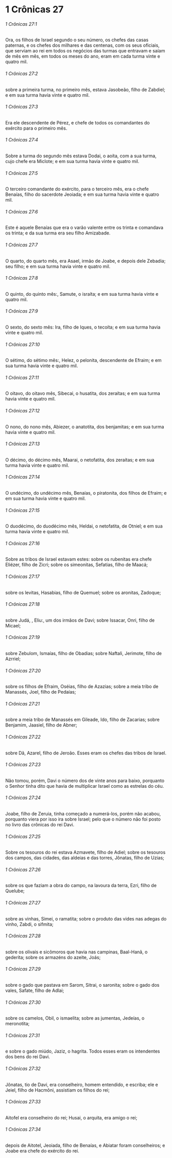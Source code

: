 # 1 Crônicas 27

###### 1 Crônicas 27:1

Ora, os filhos de Israel segundo o seu número, os chefes das casas paternas, e os chefes dos milhares e das centenas, com os seus oficiais, que serviam ao rei em todos os negócios das turmas que entravam e saíam de mês em mês, em todos os meses do ano, eram em cada turma vinte e quatro mil.

###### 1 Crônicas 27:2

sobre a primeira turma, no primeiro mês, estava Jasobeão, filho de Zabdiel; e em sua turma havia vinte e quatro mil.

###### 1 Crônicas 27:3

Era ele descendente de Pérez, e chefe de todos os comandantes do exército para o primeiro mês.

###### 1 Crônicas 27:4

Sobre a turma do segundo mês estava Dodai, o aoíta, com a sua turma, cujo chefe era Miclote; e em sua turma havia vinte e quatro mil.

###### 1 Crônicas 27:5

O terceiro comandante do exército, para o terceiro mês, era o chefe Benaías, filho do sacerdote Jeoiada; e em sua turma havia vinte e quatro mil.

###### 1 Crônicas 27:6

Este é aquele Benaías que era o varão valente entre os trinta e comandava os trinta; e da sua turma era seu filho Amizabade.

###### 1 Crônicas 27:7

O quarto, do quarto mês, era Asael, irmão de Joabe, e depois dele Zebadia; seu filho; e em sua turma havia vinte e quatro mil.

###### 1 Crônicas 27:8

O quinto, do quinto mês:, Samute, o israíta; e em sua turma havia vinte e quatro mil.

###### 1 Crônicas 27:9

O sexto, do sexto mês: Ira, filho de Iques, o tecoíta; e em sua turma havia vinte e quatro mil.

###### 1 Crônicas 27:10

O sétimo, do sétimo mês:, Helez, o pelonita, descendente de Efraim; e em sua turma havia vinte e quatro mil.

###### 1 Crônicas 27:11

O oitavo, do oitavo mês, Sibecai, o husatita, dos zeraítas; e em sua turma havia vinte e quatro mil.

###### 1 Crônicas 27:12

O nono, do nono mês, Abiezer, o anatotita, dos benjamitas; e em sua turma havia vinte e quatro mil.

###### 1 Crônicas 27:13

O décimo, do décimo mês, Maarai, o netofatita, dos zeraítas; e em sua turma havia vinte e quatro mil.

###### 1 Crônicas 27:14

O undécimo, do undécimo mês, Benaías, o piratonita, dos filhos de Efraim; e em sua turma havia vinte e quatro mil.

###### 1 Crônicas 27:15

O duodécimo, do duodécimo mês, Heldai, o netofatita, de Otniel; e em sua turma havia vinte e quatro mil.

###### 1 Crônicas 27:16

Sobre as tribos de Israel estavam estes: sobre os rubenitas era chefe Eliézer, filho de Zicri; sobre os simeonitas, Sefatias, filho de Maacá;

###### 1 Crônicas 27:17

sobre os levitas, Hasabias, filho de Quemuel; sobre os aronitas, Zadoque;

###### 1 Crônicas 27:18

sobre Judá, , Eliu:, um dos irmãos de Davi; sobre Issacar, Onri, filho de Micael;

###### 1 Crônicas 27:19

sobre Zebulom, Ismaías, filho de Obadias; sobre Naftali, Jerimote, filho de Azrriel;

###### 1 Crônicas 27:20

sobre os filhos de Efraim, Oséias, filho de Azazias; sobre a meia tribo de Manassés, Joel, filho de Pedaías;

###### 1 Crônicas 27:21

sobre a meia tribo de Manassés em Gileade, Ido, filho de Zacarias; sobre Benjamim, Jaasiel, filho de Abner;

###### 1 Crônicas 27:22

sobre Dã, Azarel, filho de Jeroão. Esses eram os chefes das tribos de Israel.

###### 1 Crônicas 27:23

Não tomou, porém, Davi o número dos de vinte anos para baixo, porquanto o Senhor tinha dito que havia de multiplicar Israel como as estrelas do céu.

###### 1 Crônicas 27:24

Joabe, filho de Zeruia, tinha começado a numerá-los, porém não acabou, porquanto viera por isso ira sobre Israel; pelo que o número não foi posto no livro das crônicas do rei Davi.

###### 1 Crônicas 27:25

Sobre os tesouros do rei estava Azmavete, filho de Adiel; sobre os tesouros dos campos, das cidades, das aldeias e das torres, Jônatas, filho de Uzias;

###### 1 Crônicas 27:26

sobre os que faziam a obra do campo, na lavoura da terra, Ezri, filho de Quelube;

###### 1 Crônicas 27:27

sobre as vinhas, Simei, o ramatita; sobre o produto das vides nas adegas do vinho, Zabdi, o sifmita;

###### 1 Crônicas 27:28

sobre os olivais e sicômoros que havia nas campinas, Baal-Hanã, o gederita; sobre os armazéns do azeite, Joás;

###### 1 Crônicas 27:29

sobre o gado que pastava em Sarom, Sitrai, o saronita; sobre o gado dos vales, Safate, filho de Adlai;

###### 1 Crônicas 27:30

sobre os camelos, Obil, o ismaelita; sobre as jumentas, Jedeías, o meronotita;

###### 1 Crônicas 27:31

e sobre o gado miúdo, Jaziz, o hagrita. Todos esses eram os intendentes dos bens do rei Davi.

###### 1 Crônicas 27:32

Jônatas, tio de Davi, era conselheiro, homem entendido, e escriba; ele e Jeiel, filho de Hacmôni, assistiam os filhos do rei;

###### 1 Crônicas 27:33

Aitofel era conselheiro do rei; Husai, o arquita, era amigo o rei;

###### 1 Crônicas 27:34

depois de Aitotel, Jeoiada, filho de Benaías, e Abiatar foram conselheiros; e Joabe era chefe do exército do rei.

